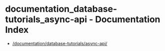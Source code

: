 # documentation_database-tutorials_async-api - Documentation Index

- [/documentation/database-tutorials/async-api/](./_documentation_database-tutorials_async-api_.md)
